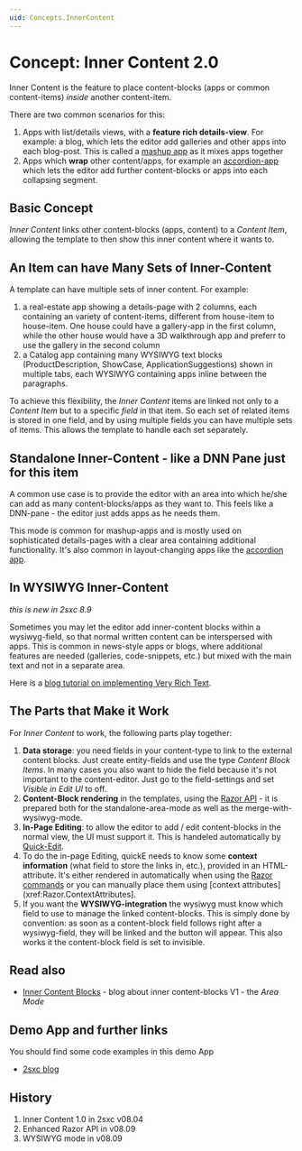 ```yaml
---
uid: Concepts.InnerContent
---
```

# Concept: Inner Content 2.0

Inner Content is the feature to place content-blocks (apps or common content-items) _inside_ another content-item. 

There are two common scenarios for this:

1. Apps with list/details views, with a **feature rich details-view**. For example: a blog, which lets the editor add galleries and other apps into each blog-post. This is called a [mashup app](https://en.wikipedia.org/wiki/Mashup_(web_application_hybrid)) as it mixes apps together
2. Apps which **wrap** other content/apps, for example an [accordion-app](xref:App.Accordion) which lets the editor add further content-blocks or apps into each collapsing segment.

## Basic Concept
_Inner Content_ links other content-blocks (apps, content) to a _Content Item_, allowing the template to then show this inner content where it wants to. 

## An Item can have Many Sets of Inner-Content
A template can have multiple sets of inner content. For example: 

1. a real-estate app showing a details-page with 2 columns, each containing an variety of content-items, different from house-item to house-item. One house could have a gallery-app in the first column, while the other house would have a 3D walkthrough app and preferr to use the gallery in the second column
2. a Catalog app containing many WYSIWYG text blocks (ProductDescription, ShowCase, ApplicationSuggestions) shown in multiple tabs, each WYSIWYG containing apps inline between the paragraphs. 

To achieve this flexibility, the _Inner Content_ items are linked not only to a _Content Item_ but to a specific _field_ in that item. So each set of related items is stored in one field, and by using multiple fields you can have multiple sets of items. This allows the template to handle each set separately. 

## Standalone Inner-Content - like a DNN Pane just for this item
A common use case is to provide the editor with an area into which he/she can add as many content-blocks/apps as they want to. This feels like a DNN-pane - the editor just adds apps as he needs them. 

This mode is common for mashup-apps and is mostly used on sophisticated details-pages with a clear area containing additional functionality. It's also common in
layout-changing apps like the [accordion app](xref:App.Accordion).

## In WYSIWYG Inner-Content
_this is new in 2sxc 8.9_

Sometimes you may let the editor add inner-content blocks within a wysiwyg-field, so that normal written content can be interspersed with apps. This is common in news-style apps or blogs, where additional features are needed (galleries, code-snippets, etc.) but mixed with the main text and not in a separate area. 

Here is a [blog tutorial on implementing Very Rich Text](http://2sxc.org/en/blog/post/tutorial-create-very-rich-text-inner-content-2-with-2sxc).

## The Parts that Make it Work
For _Inner Content_ to work, the following parts play together:

1. **Data storage**: you need fields in your content-type to link to the external content blocks. Just create entity-fields and use the type _Content Block Items_. In many cases you also want to hide the field because it's not important to the content-editor. Just go to the field-settings and set _Visible in Edit UI_ to off. 
2. **Content-Block rendering** in the templates, using the [Razor API](xref:HowTo.Razor.Blocks) - it is prepared both for the standalone-area-mode as well as the merge-with-wysiwyg-mode. 
2. **In-Page Editing**: to allow the editor to add / edit content-blocks in the normal view, the UI must support it. This is handeled automatically by [Quick-Edit](xref:Concepts.QuickE). 
3. To do the in-page Editing, quickE needs to know some **context information** (what field to store the links in, etc.), provided in an HTML-attribute. It's either rendered in automatically when using the [Razor commands](xref:HowTo.Razor.Blocks) or you can manually place them using [context attributes](xref:Razor.ContextAttributes].
4. If you want the **WYSIWYG-integration** the wysiwyg must know which field to use to manage the linked content-blocks. This is simply done by convention: as soon as a content-block field follows right after a wysiwyg-field, they will be linked and the button will appear. This also works it the content-block field is set to invisible. 

## Read also
* [Inner Content Blocks](http://2sxc.org/en/blog/post/designing-articles-with-inner-content-blocks-new-in-8-4-like-modules-inside-modules) - blog about inner content-blocks V1 - the _Area Mode_

## Demo App and further links
You should find some code examples in this demo App
* [2sxc blog](xref:App.Blog)

## History
1. Inner Content 1.0 in 2sxc v08.04
2. Enhanced Razor API in v08.09
3. WYSIWYG mode in v08.09
